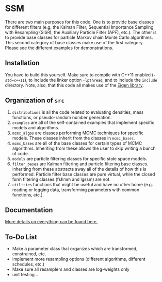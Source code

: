 # SSM
There are two main purposes for this code. One is to provide base classes for different filters (e.g. the Kalman Filter, Sequential Importance Sampling with Resampling (SISR), the Auxiliary Particle Filter (APF), etc.). The other is to provide base classes for particle Markov chain Monte Carlo algorithms. This second category of base classes make use of the first category. Please see the different examples for demonstrations.

## Installation
You have to build this yourself. Make sure to compile with C++11 enabled (`-std=c++11`), to include the linker option `-lpthread`, and to include the `include` directory. Note, also, that this code all makes use of the [Eigen library](http://eigen.tuxfamily.org/).

## Organization of `src`
1. `distributions` is all the code related to evaluating densities, mass functions, or pseudo-random number generation.
2. `examples` are all of the self-contained examples that implement specific models and algorithms.
3. `mcmc_algos` are classes performing MCMC techniques for specific models. These classes inherit from the classes in `mcmc_bases`.
4. `mcmc_bases` are all of the base classes for certain types of MCMC algorithms. Inheriting from these allows the user to skip writing a bunch of code.
5. `models` are particle filtering classes for specific state space models.
6. `filter_bases` are Kalman filtering and particle filtering base classes. Inheriting from these abstracts away all of the details of how this is performed. Particle filter base classes are pure virtual, while the closed form filtering classes (fshmm and lgssm) are not.
7. `utilities` functions that might be useful and have no other home (e.g. reading or logging data, transforming parameters with common functions, etc.).

## Documentation
[More details on everything can be found here.](https://tbrown122387.github.io/ssm/)

## To-Do List
- Make a parameter class that organizes which are transformed, constrained, etc.
- Implement more resampling options (different algorithms, different schedules, etc.)
- Make sure all resamplers and classes are log-weights only
- unit testing...
